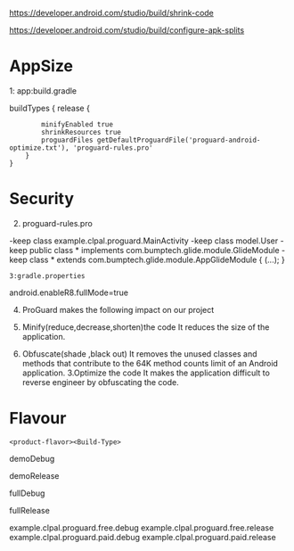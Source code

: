 
https://developer.android.com/studio/build/shrink-code

https://developer.android.com/studio/build/configure-apk-splits

# AppSize 
1: app:build.gradle

buildTypes {
        release {
        
            minifyEnabled true
            shrinkResources true
            proguardFiles getDefaultProguardFile('proguard-android-optimize.txt'), 'proguard-rules.pro'
        }
    }

# Security
2. proguard-rules.pro

-keep class  example.clpal.proguard.MainActivity
-keep class model.User
-keep public class * implements com.bumptech.glide.module.GlideModule
-keep class * extends com.bumptech.glide.module.AppGlideModule {
 <init>(...);
}
    
    3:gradle.properties
android.enableR8.fullMode=true
            
4. ProGuard makes the following impact on our project    

1. Minify(reduce,decrease,shorten)the code  It reduces the size of the application.
2. Obfuscate(shade ,black out) It removes the unused classes and methods that contribute to the 64K method counts limit of an Android application.
3.Optimize the code  It makes the application difficult to reverse engineer by obfuscating the code.
 # Flavour
    <product-flavor><Build-Type>
demoDebug
            
demoRelease
            
fullDebug
            
fullRelease
            
            
example.clpal.proguard.free.debug
example.clpal.proguard.free.release
example.clpal.proguard.paid.debug
example.clpal.proguard.paid.release
